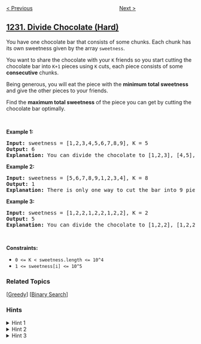 <!--|This file generated by command(leetcode description); DO NOT EDIT.    |-->
<!--+----------------------------------------------------------------------+-->
<!--|@author    openset <openset.wang@gmail.com>                           |-->
<!--|@link      https://github.com/openset                                 |-->
<!--|@home      https://github.com/openset/leetcode                        |-->
<!--+----------------------------------------------------------------------+-->

[< Previous](https://github.com/openset/leetcode/tree/master/problems/toss-strange-coins "Toss Strange Coins")
　　　　　　　　　　　　　　　　
[Next >](https://github.com/openset/leetcode/tree/master/problems/check-if-it-is-a-straight-line "Check If It Is a Straight Line")

## [1231. Divide Chocolate (Hard)](https://leetcode.com/problems/divide-chocolate "分享巧克力")

<p>You have one chocolate bar that consists of some chunks. Each chunk has its own sweetness given by the array&nbsp;<code>sweetness</code>.</p>

<p>You want to share the chocolate with your <code>K</code>&nbsp;friends so you start cutting the chocolate bar into <code>K+1</code>&nbsp;pieces using&nbsp;<code>K</code>&nbsp;cuts, each piece consists of some <strong>consecutive</strong> chunks.</p>

<p>Being generous, you will eat the piece with the <strong>minimum total sweetness</strong> and give the other pieces to your friends.</p>

<p>Find the <strong>maximum total sweetness</strong> of the&nbsp;piece you can get by cutting the chocolate bar optimally.</p>

<p>&nbsp;</p>
<p><strong>Example 1:</strong></p>

<pre>
<strong>Input:</strong> sweetness = [1,2,3,4,5,6,7,8,9], K = 5
<strong>Output:</strong> 6
<b>Explanation: </b>You can divide the chocolate to [1,2,3], [4,5], [6], [7], [8], [9]
</pre>

<p><strong>Example 2:</strong></p>

<pre>
<strong>Input:</strong> sweetness = [5,6,7,8,9,1,2,3,4], K = 8
<strong>Output:</strong> 1
<b>Explanation: </b>There is only one way to cut the bar into 9 pieces.
</pre>

<p><strong>Example 3:</strong></p>

<pre>
<strong>Input:</strong> sweetness = [1,2,2,1,2,2,1,2,2], K = 2
<strong>Output:</strong> 5
<b>Explanation: </b>You can divide the chocolate to [1,2,2], [1,2,2], [1,2,2]
</pre>

<p>&nbsp;</p>
<p><strong>Constraints:</strong></p>

<ul>
	<li><code>0 &lt;= K &lt;&nbsp;sweetness.length &lt;= 10^4</code></li>
	<li><code>1 &lt;= sweetness[i] &lt;= 10^5</code></li>
</ul>

### Related Topics
  [[Greedy](https://github.com/openset/leetcode/tree/master/tag/greedy/README.md)]
  [[Binary Search](https://github.com/openset/leetcode/tree/master/tag/binary-search/README.md)]

### Hints
<details>
<summary>Hint 1</summary>
After dividing the array into K+1 sub-arrays, you will pick the sub-array with the minimum sum.
</details>

<details>
<summary>Hint 2</summary>
Divide the sub-array into K+1 sub-arrays such that the minimum sub-array sum is as maximum as possible.
</details>

<details>
<summary>Hint 3</summary>
Use binary search with greedy check.
</details>
